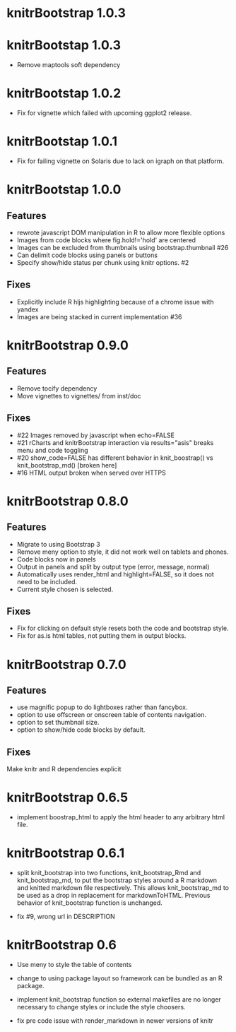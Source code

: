 # knitrBootstrap 1.0.3

# knitrBootstap 1.0.3
  - Remove maptools soft dependency

# knitrBootstap 1.0.2
  - Fix for vignette which failed with upcoming ggplot2 release.

# knitrBootstap 1.0.1
  - Fix for failing vignette on Solaris due to lack on igraph on that platform.

# knitrBootstap 1.0.0

## Features
  - rewrote javascript DOM manipulation in R to allow more flexible options
  - Images from code blocks where fig.hold!='hold' are centered
  - Images can be excluded from thumbnails using bootstrap.thumbnail #26
  - Can delimit code blocks using panels or buttons
  - Specify show/hide status per chunk using knitr options. #2

## Fixes
  - Explicitly include R hljs highlighting because of a chrome issue with yandex
  - Images are being stacked in current implementation #36

# knitrBootstrap 0.9.0

## Features
  - Remove tocify dependency
  - Move vignettes to vignettes/ from inst/doc

## Fixes
  - #22 Images removed by javascript when echo=FALSE
  - #21 rCharts and knitrBootstrap interaction via results="asis" breaks menu and code toggling
  - #20 show_code=FALSE has different behavior in knit_boostrap() vs knit_bootstrap_md() [broken here]
  - #16 HTML output broken when served over HTTPS

# knitrBootstrap 0.8.0

## Features

  - Migrate to using Bootstrap 3
  - Remove meny option to style, it did not work well on tablets and phones.
  - Code blocks now in panels
  - Output in panels and split by output type (error, message, normal)
  - Automatically uses render_html and highlight=FALSE, so it does not need to be included.
  - Current style chosen is selected.

## Fixes

  - Fix for clicking on default style resets both the code and bootstrap style.
  - Fix for as.is html tables, not putting them in output blocks.

# knitrBootstrap 0.7.0

## Features
  - use magnific popup to do lightboxes rather than fancybox.
  - option to use offscreen or onscreen table of contents navigation.
  - option to set thumbnail size.
  - option to show/hide code blocks by default.

## Fixes
  Make knitr and R dependencies explicit

# knitrBootstrap 0.6.5

- implement boostrap_html to apply the html header to any arbitrary html file.

# knitrBootstrap 0.6.1

- split knit_bootstrap into two functions, knit_bootstrap_Rmd and
  knit_bootstrap_md, to put the bootstrap styles around a R markdown and
  knitted markdown file respectively.  This allows knit_bootstrap_md to be used as
  a drop in replacement for markdownToHTML.  Previous behavior of
  knit_bootstrap function is unchanged.

- fix #9, wrong url in DESCRIPTION

# knitrBootstrap 0.6

- Use meny to style the table of contents
- change to using package layout so framework can be bundled as an R package.

- implement knit_bootstrap function so external makefiles are no longer
  necessary to change styles or include the style choosers.

- fix pre code issue with render_markdown in newer versions of knitr
